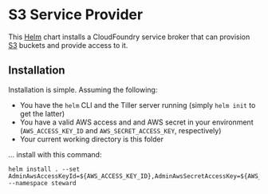 # S3 Service Provider

This [Helm](https://github.com/kubernetes/helm) chart installs a CloudFoundry service broker that can provision [S3](https://aws.amazon.com/s3/) buckets and provide access to it.

## Installation

Installation is simple. Assuming the following:

- You have the `helm` CLI and the Tiller server running (simply `helm init` to get the latter)
- You have a valid AWS access and and AWS secret in your environment (`AWS_ACCESS_KEY_ID` and `AWS_SECRET_ACCESS_KEY`, respectively)
- Your current working directory is this folder

... install with this command:

```console
helm install . --set AdminAwsAccessKeyId=${AWS_ACCESS_KEY_ID},AdminAwsSecretAccessKey=${AWS_SECRET_ACCESS_KEY} --namespace steward
```
